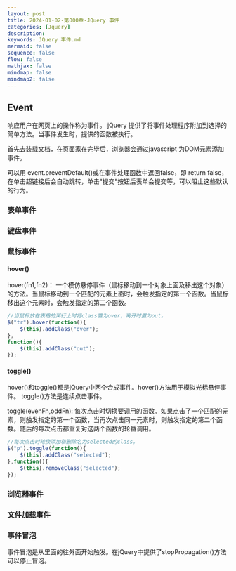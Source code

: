 ```yaml
---
layout: post
title: 2024-01-02-第000章-JQuery 事件
categories: [Jquery]
description: 
keywords: JQuery 事件.md
mermaid: false
sequence: false
flow: false
mathjax: false
mindmap: false
mindmap2: false
---
```

## Event

响应用户在网页上的操作称为事件。 jQuery 提供了将事件处理程序附加到选择的简单方法。当事件发生时，提供的函数被执行。

首先去装载文档，在页面家在完毕后，浏览器会通过javascript 为DOM元素添加事件。



可以用 event.preventDefault()或在事件处理函数中返回false，即 return false，在单击超链接后会自动跳转，单击"提交"按钮后表单会提交等，可以阻止这些默认的行为。



### 表单事件

### 键盘事件

### 鼠标事件

#### hover()

hover(fn1,fn2)： 一个模仿悬停事件（鼠标移动到一个对象上面及移出这个对象）的方法。当鼠标移动到一个匹配的元素上面时，会触发指定的第一个函数。当鼠标移出这个元素时，会触发指定的第二个函数。

```js
//当鼠标放在表格的某行上时将class置为over，离开时置为out。
$("tr").hover(function(){    
    $(this).addClass("over");
},              
function(){    
    $(this).addClass("out"); 
});
```



#### toggle()

hover()和toggle()都是jQuery中两个合成事件。hover()方法用于模拟光标悬停事件。 toggle()方法是连续点击事件。

toggle(evenFn,oddFn): 每次点击时切换要调用的函数。如果点击了一个匹配的元素，则触发指定的第一个函数，当再次点击同一元素时，则触发指定的第二个函数。随后的每次点击都重复对这两个函数的轮番调用。

```js
//每次点击时轮换添加和删除名为selected的class。
$("p").toggle(function(){   
    $(this).addClass("selected");   
},function(){   
    $(this).removeClass("selected"); 
});
```



### 浏览器事件

### 文件加载事件



### 事件冒泡

事件冒泡是从里面的往外面开始触发。在jQuery中提供了stopPropagation()方法可以停止冒泡。